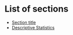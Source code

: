 # List of sections

- [Section title](filename.md)
- [Descriptive Statistics](DescriptiveStatistics.md)

